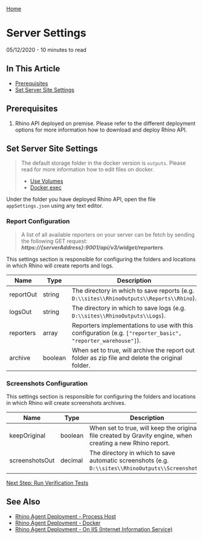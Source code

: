 [Home](../Home.md 'Home')  

# Server Settings
05/12/2020 - 10 minutes to read

## In This Article
* [Prerequisites](#prerequisites)
* [Set Server Site Settings](#set-server-site-settings)

## Prerequisites
1. Rhino API deployed on premise. Please refer to the different deployment options for more information how to download and deploy Rhino API.

## Set Server Site Settings
> The default storage folder in the docker version is ```outputs```. Please read for more information how to edit files on docker.
> * [Use Volumes](https://docs.docker.com/storage/volumes/)
> * [Docker exec](https://docs.docker.com/engine/reference/commandline/exec/)  

Under the folder you have deployed Rhino API, open the file ```appSettings.json``` using any text editor.

### Report Configuration
> A list of all available reporters on your server can be fetch by sending the following GET request:
> _**https://{serverAddress}:9001/api/v3/widget/reporters**_.  

This settings section is responsible for configuring the folders and locations in which Rhino will create reports and logs.  

|Name            |Type   |Description                                                                                                    |
|----------------|-------|---------------------------------------------------------------------------------------------------------------|
|reportOut       |string |The directory in which to save reports (e.g. ```D:\\sites\\RhinoOutputs\\Reports\\Rhino```).                   |
|logsOut         |string |The directory in which to save logs (e.g. ```D:\\sites\\RhinoOutputs\\Logs```).                                |
|reporters       |array  |Reporters implementations to use with this configuration (e.g. ```["reporter_basic", "reporter_warehouse"]```).|
|archive         |boolean|When set to true, will archive the report out folder as zip file and delete the original folder.               |

### Screenshots Configuration
This settings section is responsible for configuring the folders and locations in which Rhino will create screenshots archives.  

|Name             |Type   |Description                                                                                               |
|-----------------|-------|----------------------------------------------------------------------------------------------------------|
|keepOriginal     |boolean|When set to true, will keep the original file created by Gravity engine, when creating a new Rhino report.|
|screenshotsOut   |decimal|The directory in which to save automatic screenshots (e.g. ```D:\\sites\\RhinoOutputs\\Screenshots```).   |

[Next Step: Run Verification Tests](./VerifyDeploymnet.md)

## See Also
* [Rhino Agent Deployment - Process Host](./Deployment.md 'Deployment')
* [Rhino Agent Deployment - Docker](./DeploymentDocker.md 'DeploymentDocker')
* [Rhino Agent Deployment - On IIS (Internet Information Service)](./DeploymentIIS.md 'DeploymentIIS')